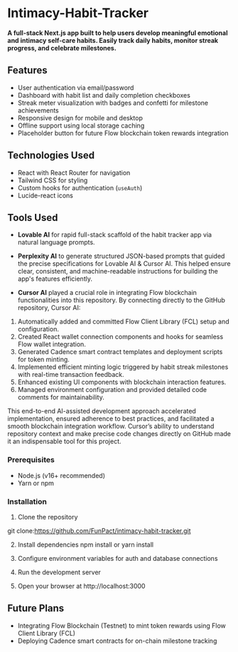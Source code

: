 # Intimacy-Habit-Tracker
**A full-stack Next.js app built to help users develop meaningful emotional and intimacy self-care habits. Easily track daily habits, monitor streak progress, and celebrate milestones.**
## Features
- User authentication via email/password
- Dashboard with habit list and daily completion checkboxes
- Streak meter visualization with badges and confetti for milestone achievements
- Responsive design for mobile and desktop
- Offline support using local storage caching
- Placeholder button for future Flow blockchain token rewards integration
## Technologies Used
- React with React Router for navigation
- Tailwind CSS for styling
- Custom hooks for authentication (`useAuth`)
- Lucide-react icons
## Tools Used
- **Lovable AI** for rapid full-stack scaffold of the habit tracker app via natural language prompts.
- **Perplexity AI** to generate structured JSON-based prompts that guided the precise specifications for Lovable AI & Cursor AI. This helped ensure clear, consistent, and machine-readable instructions for building the app's features efficiently.
  
- **Cursor AI** played a crucial role in integrating Flow blockchain functionalities into this repository. By connecting directly to the GitHub repository, Cursor AI:
1. Automatically added and committed Flow Client Library (FCL) setup and configuration.
2. Created React wallet connection components and hooks for seamless Flow wallet integration.
3. Generated Cadence smart contract templates and deployment scripts for token minting.
4. Implemented efficient minting logic triggered by habit streak milestones with real-time transaction feedback.
5. Enhanced existing UI components with blockchain interaction features.
6. Managed environment configuration and provided detailed code comments for maintainability.

This end-to-end AI-assisted development approach accelerated implementation, ensured adherence to best practices, and facilitated a smooth blockchain integration workflow. Cursor’s ability to understand repository context and make precise code changes directly on GitHub made it an indispensable tool for this project.
### Prerequisites
- Node.js (v16+ recommended)
- Yarn or npm
### Installation
1. Clone the repository

git clone:https://github.com/FunPact/intimacy-habit-tracker.git

2. Install dependencies
npm install or yarn install

4. Configure environment variables for auth and database connections

5. Run the development server
   
6. Open your browser at http://localhost:3000

## Future Plans
- Integrating Flow Blockchain (Testnet) to mint token rewards using Flow Client Library (FCL)
- Deploying Cadence smart contracts for on-chain milestone tracking
